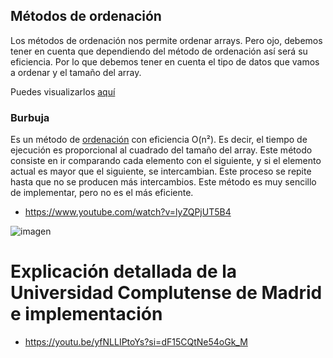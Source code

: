 ## Métodos de ordenación
Los métodos de ordenación nos permite ordenar arrays. Pero ojo, debemos tener en cuenta que dependiendo del método de ordenación así será su eficiencia. Por lo que debemos tener en cuenta el tipo de datos que vamos a ordenar y el tamaño del array.

Puedes visualizarlos [aquí](https://www.cs.usfca.edu/~galles/visualization/Algorithms.html)

### Burbuja
Es un método de [ordenación](https://es.wikipedia.org/wiki/Ordenamiento_de_burbuja) con eficiencia O(n²). Es decir, el tiempo de ejecución es proporcional al cuadrado del tamaño del array. Este método consiste en ir comparando cada elemento con el siguiente, y si el elemento actual es mayor que el siguiente, se intercambian. Este proceso se repite hasta que no se producen más intercambios. Este método es muy sencillo de implementar, pero no es el más eficiente.

- https://www.youtube.com/watch?v=lyZQPjUT5B4


![imagen](https://upload.wikimedia.org/wikipedia/commons/c/c8/Bubble-sort-example-300px.gif)

# Explicación detallada de la Universidad Complutense de Madrid e implementación

- https://youtu.be/yfNLLIPtoYs?si=dF15CQtNe54oGk_M
